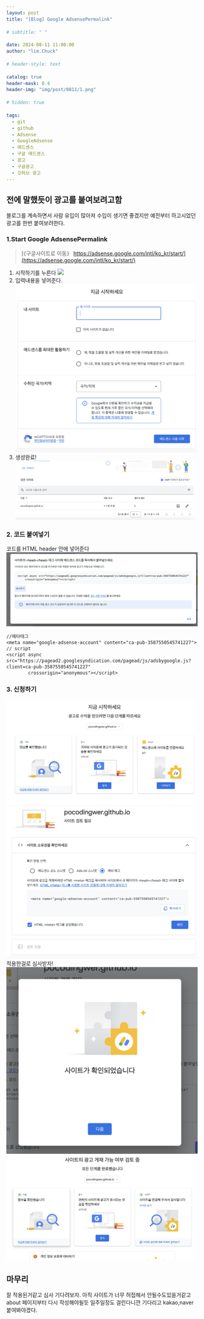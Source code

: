 ```yaml
---
layout: post
title: "[Blog] Google AdsensePermalink"

# subtitle: " "

date: 2024-08-11 11:00:00
author: "lim.Chuck"

# header-style: text

catalog: true
header-mask: 0.4
header-img: "img/post/0811/1.png"

# hidden: true

tags:
  - git
  - github
  - Adsense
  - GoogleAdsense
  - 애드센스
  - 구글 애드센스
  - 광고
  - 구글광고
  - 깃허브 광고
---
```


## 전에 말했듯이 광고를 붙여보려고함

블로그를 계속하면서 사람 유입이 많아져 수입이 생기면 좋겠지만 예전부터 하고시었던 광고를 한번 붙여보려한다.

### 1.Start Google AdsensePermalink

> [《구글사이트로 이동》 https://adsense.google.com/intl/ko_kr/start/](https://adsense.google.com/intl/ko_kr/start/)

1. 시작하기를 누른다
   ![](/img/post/0811/1.png)
2. 입력내용을 넣어준다.
   ![](/img/post/0811/2.png)
3. 생성완료!
   ![](/img/post/0811/3.png)

### 2. 코드 붙여넣기

코드를 HTML header 안에 넣어준다
![](/img/post/0811/4.png)

```hmlt
//메타테그
<meta name="google-adsense-account" content="ca-pub-3587550545741227">
// script
<script async src="https://pagead2.googlesyndication.com/pagead/js/adsbygoogle.js?client=ca-pub-3587550545741227"
        crossorigin="anonymous"></script>
```

### 3. 신청하기

![](/img/post/0811/5.png)
![](/img/post/0811/6.png)
적용한걸로 심사받자!
![](/img/post/0811/7.png)
![](/img/post/0811/8.png)

## 마무리

잘 적용된거같고 심사 기다려보자.
아직 사이트가 너무 허접해서 안될수도있을거같고 about 페이지부터 다시 작성해야될듯
일주일정도 걸린다니깐 기다리고 kakao,naver 붙여봐야겠다.
